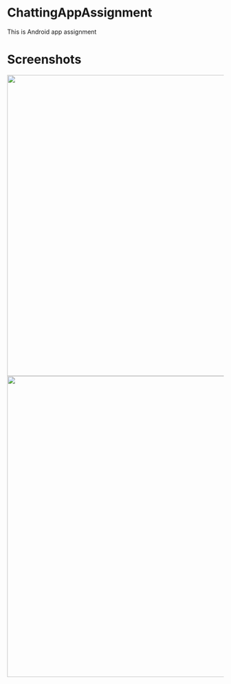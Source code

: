 # ChattingAppAssignment
This is Android app assignment 

# Screenshots
<img src="https://github.com/rastogiyash29/ChattingAppAssignment/assets/105515175/fd332eb8-dc7a-40bd-bd50-972c74dd6e1b" height="700px"> <img src="https://github.com/rastogiyash29/ChattingAppAssignment/assets/105515175/9bbc5aab-6e60-4421-83d5-6c604261f869" height="700px">

